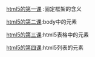 [html5的第一课](https://los23kgs.github.io/record/html/first.html) :固定框架的含义

[html5的第二课](https://los23kgs.github.io/record/html/second.md):body中的元素

[html5的第三课](https://los23kgs.github.io/record/html/3.md):html5表格中的元素

[html5的第四课](https://los23kgs.github.io/record/html/4.md):html5列表的元素

